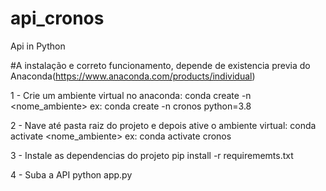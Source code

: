 # api_cronos
Api in Python

#A instalação e correto funcionamento, depende de existencia previa do Anaconda(https://www.anaconda.com/products/individual)

1 - Crie um ambiente virtual no anaconda: conda create -n <nome_ambiente> <pacotes>
  ex: conda create -n cronos python=3.8
  
2 - Nave até pasta raiz do projeto e depois ative o ambiente virtual: conda activate <nome_ambiente>
  ex: conda activate cronos
  
3 - Instale as dependencias do projeto
  pip install -r requirememts.txt
  
4 - Suba a API
  python app.py
